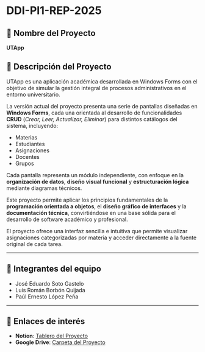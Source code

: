 # DDI-PI1-REP-2025

## 📌 Nombre del Proyecto
**UTApp**

## 📝 Descripción del Proyecto
UTApp es una aplicación académica desarrollada en Windows Forms con el objetivo de simular la gestión integral de procesos administrativos en el entorno universitario.

La versión actual del proyecto presenta una serie de pantallas diseñadas en **Windows Forms**, cada una orientada al desarrollo de funcionalidades **CRUD** (*Crear, Leer, Actualizar, Eliminar*) para distintos catálogos del sistema, incluyendo:

- Materias 
- Estudiantes  
- Asignaciones  
- Docentes
- Grupos

Cada pantalla representa un módulo independiente, con enfoque en la **organización de datos**, **diseño visual funcional** y **estructuración lógica** mediante diagramas técnicos.

Este proyecto permite aplicar los principios fundamentales de la **programación orientada a objetos**, el **diseño gráfico de interfaces** y la **documentación técnica**, convirtiéndose en una base sólida para el desarrollo de software académico y profesional.  

El proyecto ofrece una interfaz sencilla e intuitiva que permite visualizar asignaciones categorizadas por materia y acceder directamente a la fuente original de cada tarea.  

---

## 👥 Integrantes del equipo
- José Eduardo Soto Gastelo  
- Luis Román Borbón Quijada  
- Paúl Ernesto López Peña  

---

## 🔗 Enlaces de interés
- **Notion**: [Tablero del Proyecto](https://www.notion.so/Home-2199deaf935d8080a341c0a3e97b2b5e?source=copy_link)  
- **Google Drive**: [Carpeta del Proyecto](https://drive.google.com/drive/folders/1-GV_TXQZxc62VAb77Ig_qKTlR34mU1Aw?usp=sharing)  
